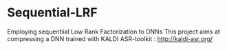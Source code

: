 # Sequential-LRF
Employing sequentiial Low Rank Factorization to DNNs
This project aims at compressing a DNN trained with KALDI ASR-toolkit : http://kaldi-asr.org/ 
